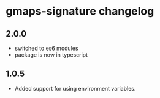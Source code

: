 # gmaps-signature changelog

## 2.0.0
- switched to es6 modules
- package is now in typescript

## 1.0.5
- Added support for using environment variables.
